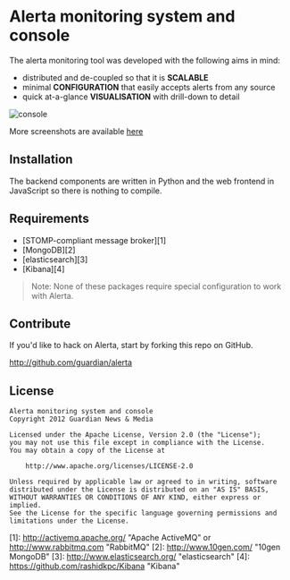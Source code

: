 Alerta monitoring system and console
====================================

The alerta monitoring tool was developed with the following aims in mind:

*   distributed and de-coupled so that it is **SCALABLE**
*   minimal **CONFIGURATION** that easily accepts alerts from any source
*   quick at-a-glance **VISUALISATION** with drill-down to detail

![console](/guardian/alerta/raw/master/images/alerta-console-small.png)

More screenshots are available [here](/guardian/alerta/tree/master/images/)

Installation
------------

The backend components are written in Python and the web frontend in JavaScript so there is nothing to compile.

Requirements
------------

- [STOMP-compliant message broker][1]
- [MongoDB][2]
- [elasticsearch][3]
- [Kibana][4]

> Note: None of these packages require special configuration to work with Alerta.

Contribute
----------

If you'd like to hack on Alerta, start by forking this repo on GitHub.

http://github.com/guardian/alerta

License
-------

    Alerta monitoring system and console
    Copyright 2012 Guardian News & Media

    Licensed under the Apache License, Version 2.0 (the "License");
    you may not use this file except in compliance with the License.
    You may obtain a copy of the License at

        http://www.apache.org/licenses/LICENSE-2.0

    Unless required by applicable law or agreed to in writing, software
    distributed under the License is distributed on an "AS IS" BASIS,
    WITHOUT WARRANTIES OR CONDITIONS OF ANY KIND, either express or implied.
    See the License for the specific language governing permissions and
    limitations under the License.

[1]: <http://activemq.apache.org/> "Apache ActiveMQ" or <http://www.rabbitmq.com> "RabbitMQ"
[2]: <http://www.10gen.com/> "10gen MongoDB"
[3]: <http://www.elasticsearch.org/> "elasticsearch"
[4]: <https://github.com/rashidkpc/Kibana> "Kibana"
